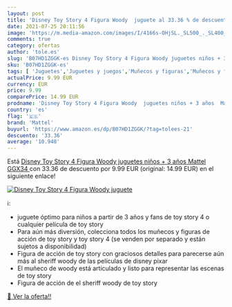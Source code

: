 ```yaml
---
layout: post
title: 'Disney Toy Story 4 Figura Woody  juguete al 33.36 % de descuento'
date: 2021-07-25 20:11:56
image: 'https://m.media-amazon.com/images/I/4166s-OHjSL._SL500_._SL400_.jpg'
comments: true
category: ofertas
author: 'tole.es'
slug: 'B07HD1ZGGK-es Disney Toy Story 4 Figura Woody juguetes niños + 3 años...'
sku: 'B07HD1ZGGK-es'
tags: [ 'Juguetes','Juguetes y juegos','Muñecos y figuras','Muñecos y figuras de acción','juguetes','mattel', ]
actualPrice: 9.99 EUR
currency: EUR
price: 9.99
comparePrice: 14.99 EUR
prodname: 'Disney Toy Story 4 Figura Woody  juguetes niños + 3 años  Mattel GGX34 '
country: 'es'
flag: '🇪🇸'
brand: 'Mattel'
buyurl: 'https://www.amazon.es/dp/B07HD1ZGGK/?tag=tolees-21'
descuento: '33.36'
average: '10.948'
---
```


Está [Disney Toy Story 4 Figura Woody  juguetes niños + 3 años  Mattel GGX34 ](https://www.amazon.es/dp/B07HD1ZGGK/?tag=tolees-21) con 33.36 de descuento por 9.99 EUR (original: 14.99 EUR) en el siguiente enlace!

[![Disney Toy Story 4 Figura Woody  juguete](https://m.media-amazon.com/images/I/4166s-OHjSL._SL500_._SL400_.jpg)](https://www.amazon.es/dp/B07HD1ZGGK/?tag=tolees-21)

ℹ️:

- juguete óptimo para niños a partir de 3 años y fans de toy story 4 o cualquier película de toy story
- Para aún más diversión, colecciona todos los muñecos y figuras de acción de toy story y toy story 4 (se venden por separado y están sujetos a disponibilidad)
- Figura de acción de toy story con graciosos detalles para parecerse aún más al sheriff woody de las películas de disney pixar
- El muñeco de woody está articulado y listo para representar las escenas de toy story
- Figura de acción de el sheriff woody de toy story

[🛒 Ver la oferta!!](https://www.amazon.es/dp/B07HD1ZGGK/?tag=tolees-21)
